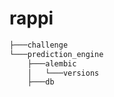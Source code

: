 # rappi
```bash
├───challenge
└───prediction_engine
    ├───alembic
    │   └───versions
    ├───db
```
